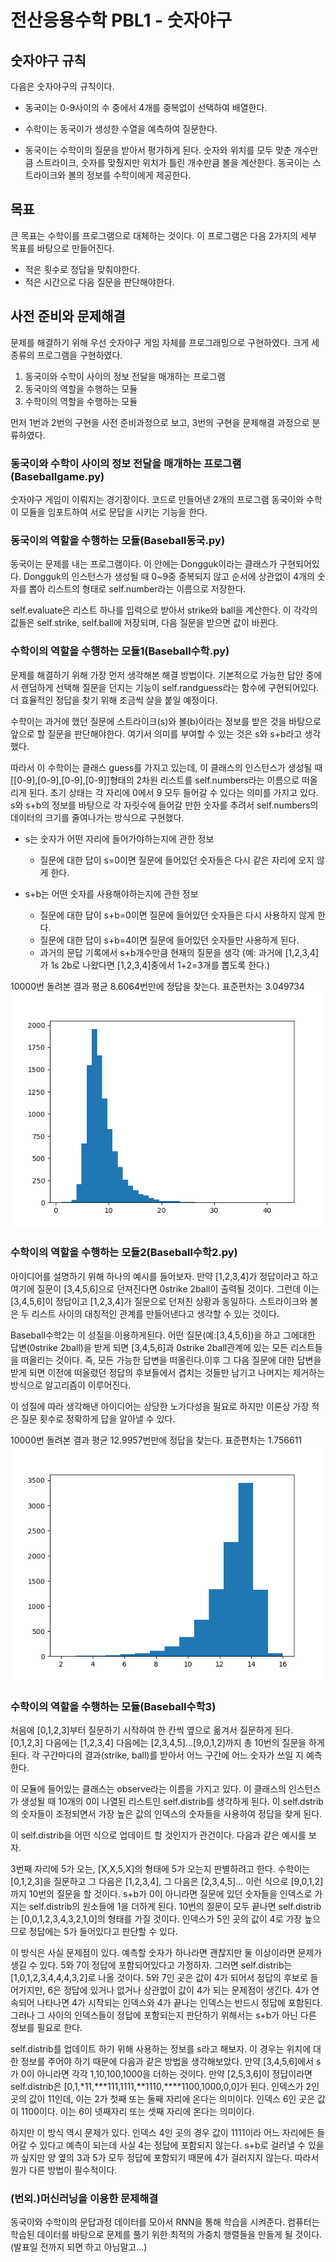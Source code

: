 # 전산응용수학 PBL1 - 숫자야구
## 숫자야구 규칙
다음은 숫자야구의 규칙이다.
- 동국이는 0-9사이의 수 중에서 4개를 중복없이 선택하여 배열한다.

- 수학이는 동국이가 생성한 수열을 예측하여 질문한다. 

- 동국이는 수학이의 질문을 받아서 평가하게 된다. 숫자와 위치를 모두 맞춘 개수만큼 스트라이크, 숫자를 맞췄지만 위치가 틀린 개수만큼 볼을 계산한다. 동국이는 스트라이크와 볼의 정보를 수학이에게 제공한다.

## 목표
큰 목표는 수학이를 프로그램으로 대체하는 것이다. 이 프로그램은 다음 2가지의 세부 목표를 바탕으로 만들어진다. 
- 적은 횟수로 정답을 맞춰야한다.
- 적은 시간으로 다음 질문을 판단해야한다.

## 사전 준비와 문제해결
문제를 해결하기 위해 우선 숫자야구 게임 자체를 프로그래밍으로 구현하였다. 크게 세 종류의 프로그램을 구현하였다.
1. 동국이와 수학이 사이의 정보 전달을 매개하는 프로그램
2. 동국이의 역할을 수행하는 모듈
3. 수학이의 역할을 수행하는 모듈

먼저 1번과 2번의 구현을 사전 준비과정으로 보고, 3번의 구현을 문제해결 과정으로 분류하였다. 

### 동국이와 수학이 사이의 정보 전달을 매개하는 프로그램(Baseballgame.py)
숫자야구 게임이 이뤄지는 경기장이다. 코드로 만들어낸 2개의 프로그램 동국이와 수학이 모듈을 임포트하여 서로 문답을 시키는 기능을 한다.

### 동국이의 역할을 수행하는 모듈(Baseball동국.py)
동국이는 문제를 내는 프로그램이다. 이 안에는 Dongguk이라는 클래스가 구현되어있다. Dongguk의 인스턴스가 생성될 때 0~9중 중복되지 않고 순서에 상관없이 4개의 숫자를 뽑아 리스트의 형태로 self.number라는 이름으로 저장한다. 

self.evaluate은 리스트 하나를 입력으로 받아서 strike와 ball을 계산한다. 이 각각의 값들은 self.strike, self.ball에 저장되며, 다음 질문을 받으면 값이 바뀐다.

### 수학이의 역할을 수행하는 모듈1(Baseball수학.py)
문제를 해결하기 위해 가장 먼저 생각해본 해결 방법이다. 기본적으로 가능한 답안 중에서 랜덤하게 선택해 질문을 던지는 기능이 self.randguess라는 함수에 구현되어있다. 
더 효율적인 정답을 찾기 위해 조금씩 살을 붙일 예정이다.

수학이는 과거에 했던 질문에 스트라이크(s)와 볼(b)이라는 정보를 받은 것을 바탕으로 앞으로 할 질문을 판단해야한다. 여기서 의미를 부여할 수 있는 것은 s와 s+b라고 생각했다. 

따라서 이 수학이는 클래스 guess를 가지고 있는데, 이 클래스의 인스턴스가 생성될 때 [[0-9],[0-9],[0-9],[0-9]]형태의 2차원 리스트를 self.numbers라는 이름으로 떠올리게 된다. 초기 상태는 각 자리에 0에서 9 모두 들어갈 수 있다는 의미를 가지고 있다. s와 s+b의 정보를 바탕으로 각 자릿수에 들어갈 만한 숫자를 추려서 self.numbers의 데이터의 크기를 줄여나가는 방식으로 구현했다.

- s는 숫자가 어떤 자리에 들어가야하는지에 관한 정보

    - 질문에 대한 답이 s=0이면 질문에 들어있던 숫자들은 다시 같은 자리에 오지 않게 한다.
- s+b는 어떤 숫자를 사용해야하는지에 관한 정보
    - 질문에 대한 답이 s+b=0이면 질문에 들어있던 숫자들은 다시 사용하지 않게 한다.
    - 질문에 대한 답이 s+b=4이면 질문에 들어있던 숫자들만 사용하게 된다.
    - 과거의 문답 기록에서 s+b개수만큼 현재의 질문을 생각 (예: 과거에 [1,2,3,4]가 1s 2b로 나왔다면 [1,2,3,4]중에서 1+2=3개를 뽑도록 한다.)

10000번 돌려본 결과 평균 8.6064번만에 정답을 찾는다. 표준편차는 3.049734
![질문횟수 분포](./img/method1_performance.png)

### 수학이의 역할을 수행하는 모듈2(Baseball수학2.py)
아이디어를 설명하기 위해 하나의 예시를 들어보자. 만약 [1,2,3,4]가 정답이라고 하고 여기에 질문이 [3,4,5,6]으로 던져진다면 0strike 2ball이 출력될 것이다. 그런데 이는 [3,4,5,6]이 정답이고 [1,2,3,4]가 질문으로 던져진 상황과 동일하다. 스트라이크와 볼은 두 리스트 사이의 대칭적인 관계를 만들어낸다고 생각할 수 있는 것이다. 

Baseball수학2는 이 성질을 이용하게된다. 어떤 질문(예:[3,4,5,6])을 하고 그에대한 답변(0strike 2ball)을 받게 되면 [3,4,5,6]과 0strike 2ball관계에 있는 모든 리스트들을 떠올리는 것이다. 즉, 모든 가능한 답변을 떠올린다.이후 그 다음 질문에 대한 답변을 받게 되면 이전에 떠올렸던 정답의 후보들에서 겹치는 것들만 남기고 나머지는 제거하는 방식으로 알고리즘이 이루어진다.

이 성질에 따라 생각해낸 아이디어는 상당한 노가다성을 필요로 하지만 이론상 가장 적은  질문 횟수로 정확하게 답을 알아낼 수 있다. 

10000번 돌려본 결과 평균 12.9957번만에 정답을 찾는다. 표준편차는 1.756611
![질문횟수 분포](./img/method2_performance.png)

### 수학이의 역할을 수행하는 모듈(Baseball수학3)
처음에 [0,1,2,3]부터 질문하기 시작하여 한 칸씩 옆으로 옮겨서 질문하게 된다. [0,1,2,3] 다음에는 [1,2,3,4] 다음에는 [2,3,4,5]...[9,0,1,2]까지 총 10번의 질문을 하게 된다. 각 구간마다의 결과(strike, ball)를 받아서 어느 구간에 어느 숫자가 쓰일 지 예측한다.

이 모듈에 들어있는 클래스는 observe라는 이름을 가지고 있다. 이 클래스의 인스턴스가 생성될 때 10개의 0이 나열된 리스트인 self.distrib를 생각하게 된다. 이 self.dstrib의 숫자들이 조정되면서 가장 높은 값의 인덱스의 숫자들을 사용하여 정답을 찾게 된다.

이 self.distrib을 어떤 식으로 업데이트 할 것인지가 관건이다. 다음과 같은 예시를 보자.

3번째 자리에 5가 오는, [X,X,5,X]의 형태에 5가 오는지 판별하려고 한다. 수학이는 [0,1,2,3]을 질문하고 그 다음은 [1,2,3,4], 그 다음은 [2,3,4,5]... 이런 식으로 [9,0,1,2]까지 10번의 질문을 할 것이다. s+b가 0이 아니라면 질문에 있던 숫자들을 인덱스로 가지는 self.distrib의 원소들에 1을 더하게 된다. 10번의 질문이 모두 끝나면 self.distrib는 [0,0,1,2,3,4,3,2,1,0]의 형태를 가질 것이다. 인덱스가 5인 곳의 값이 4로 가장 높으므로 정답에는 5가 들어있다고 판단할 수 있다.

이 방식은 사실 문제점이 있다. 예측할 숫자가 하나라면 괜찮지만 둘 이상이라면 문제가 생길 수 있다. 5와 7이 정답에 포함되어있다고 가정하자. 그러면 self.distrib는 [1,0,1,2,3,4,4,4,3,2]로 나올 것이다. 5와 7인 곳은 값이 4가 되어서 정답의 후보로 들어가지만, 6은 정답에 있거나 없거나 상관없이 값이 4가 되는 문제점이 생긴다. 4가 연속되어 나타나면 4가 시작되는 인덱스와 4가 끝나는 인덱스는 반드시 정답에 포함된다. 그러나 그 사이의 인덱스들이 정답에 포함되는지 판단하기 위해서는 s+b가 아닌 다른 정보를 필요로 한다.

self.distrib를 업데이트 하기 위해 사용하는 정보를 s라고 해보자. 이 경우는 위치에 대한 정보를 주어야 하기 때문에 다음과 같은 방법을 생각해보았다. 만약 [3,4,5,6]에서 s가 0이 아니라면 각각 1,10,100,1000을 더하는 것이다. 만약 [2,5,3,6]이 정답이라면 self.distrib은 
[0,1,*11,***111,1111,**1110,****1100,1000,0,0]가 된다. 인덱스가 2인 곳의 값이 11인데, 이는 2가 첫째 또는 둘째 자리에 온다는 의미이다. 인덱스 6인 곳은 값이 1100이다. 이는 6이 넷째자리 또는 셋째 자리에 온다는 의미이다. 

하지만 이 방식 역시 문제가 있다. 인덱스 4인 곳의 경우 값이 1111이라 어느 자리에든 들어갈 수 있다고 예측이 되는데 사실 4는 정답에 포함되지 않는다. s+b로 걸러낼 수 있을까 싶지만 양 옆의 3과 5가 모두 정답에 포함되기 때문에 4가 걸러지지 않는다. 따라서 뭔가 다른 방법이 필수적이다.

### (번외.)머신러닝을 이용한 문제해결
동국이와 수학이의 문답과정 데이터를 모아서 RNN을 통해 학습을 시켜준다. 컴퓨터는 학습된 데이터를 바탕으로 문제를 풀기 위한 최적의 가중치 행렬들을 만들게 될 것이다. (발표일 전까지 되면 하고 아님말고...)

